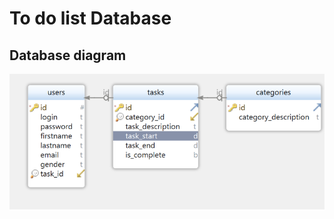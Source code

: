 # To do list Database

## Database diagram

![image](https://raw.githubusercontent.com/ipzm222pol/TODO/main/TODO_SQL.bmp)
